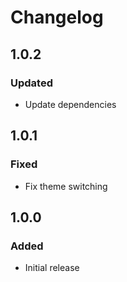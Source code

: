 # Changelog

## 1.0.2
### Updated
- Update dependencies

## 1.0.1
### Fixed
- Fix theme switching

## 1.0.0
### Added
- Initial release